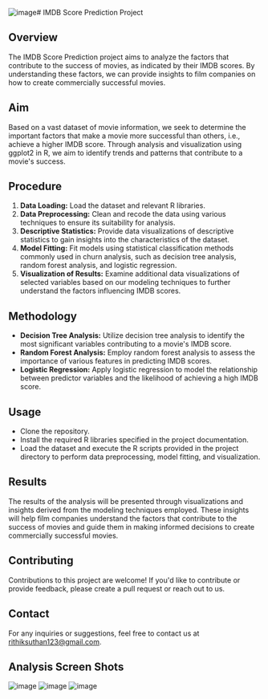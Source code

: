 ![image](https://github.com/RithikSuthan/Prediction-of-IMDB-Score/assets/72434153/b270f19b-b766-4e32-8392-abd4a9fb29a9)# IMDB Score Prediction Project

## Overview
The IMDB Score Prediction project aims to analyze the factors that contribute to the success of movies, as indicated by their IMDB scores. By understanding these factors, we can provide insights to film companies on how to create commercially successful movies.

## Aim
Based on a vast dataset of movie information, we seek to determine the important factors that make a movie more successful than others, i.e., achieve a higher IMDB score. Through analysis and visualization using ggplot2 in R, we aim to identify trends and patterns that contribute to a movie's success.

## Procedure
1. **Data Loading:** Load the dataset and relevant R libraries.
2. **Data Preprocessing:** Clean and recode the data using various techniques to ensure its suitability for analysis.
3. **Descriptive Statistics:** Provide data visualizations of descriptive statistics to gain insights into the characteristics of the dataset.
4. **Model Fitting:** Fit models using statistical classification methods commonly used in churn analysis, such as decision tree analysis, random forest analysis, and logistic regression.
5. **Visualization of Results:** Examine additional data visualizations of selected variables based on our modeling techniques to further understand the factors influencing IMDB scores.

## Methodology
- **Decision Tree Analysis:** Utilize decision tree analysis to identify the most significant variables contributing to a movie's IMDB score.
- **Random Forest Analysis:** Employ random forest analysis to assess the importance of various features in predicting IMDB scores.
- **Logistic Regression:** Apply logistic regression to model the relationship between predictor variables and the likelihood of achieving a high IMDB score.

## Usage
- Clone the repository.
- Install the required R libraries specified in the project documentation.
- Load the dataset and execute the R scripts provided in the project directory to perform data preprocessing, model fitting, and visualization.

## Results
The results of the analysis will be presented through visualizations and insights derived from the modeling techniques employed. These insights will help film companies understand the factors that contribute to the success of movies and guide them in making informed decisions to create commercially successful movies.

## Contributing
Contributions to this project are welcome! If you'd like to contribute or provide feedback, please create a pull request or reach out to us.

## Contact
For any inquiries or suggestions, feel free to contact us at [rithiksuthan123@gmail.com](mailto:rithiksuthan123@gmail.com).

## Analysis Screen Shots
![image](https://github.com/RithikSuthan/Prediction-of-IMDB-Score/assets/72434153/81193d34-1593-4401-be22-b25696015d37)
![image](https://github.com/RithikSuthan/Prediction-of-IMDB-Score/assets/72434153/b81458da-6c49-4bd0-9038-f130bc347393)
![image](https://github.com/RithikSuthan/Prediction-of-IMDB-Score/assets/72434153/138ab200-e4f2-41fd-bf05-c7fc251a5242)




